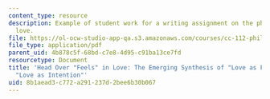 ```yaml
---
content_type: resource
description: Example of student work for a writing assignment on the philosophy of
  love.
file: https://ol-ocw-studio-app-qa.s3.amazonaws.com/courses/cc-112-philosophy-of-love-spring-2013/8b1aead3c772a291237d2bee6b30b067_MITCC_112S13_Paper1.pdf
file_type: application/pdf
parent_uid: 4b878c5f-68bd-c7e8-4d95-c91ba13ce7fd
resourcetype: Document
title: 'Head Over "Feels" in Love: The Emerging Synthesis of "Love as Feeling" and
  "Love as Intention"'
uid: 8b1aead3-c772-a291-237d-2bee6b30b067
---
```

